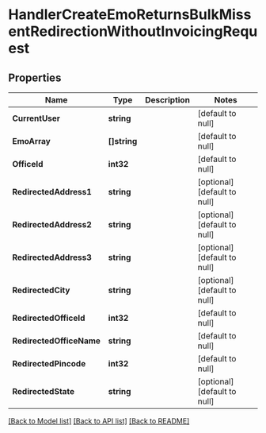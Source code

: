 # HandlerCreateEmoReturnsBulkMissentRedirectionWithoutInvoicingRequest

## Properties
Name | Type | Description | Notes
------------ | ------------- | ------------- | -------------
**CurrentUser** | **string** |  | [default to null]
**EmoArray** | **[]string** |  | [default to null]
**OfficeId** | **int32** |  | [default to null]
**RedirectedAddress1** | **string** |  | [optional] [default to null]
**RedirectedAddress2** | **string** |  | [optional] [default to null]
**RedirectedAddress3** | **string** |  | [optional] [default to null]
**RedirectedCity** | **string** |  | [optional] [default to null]
**RedirectedOfficeId** | **int32** |  | [default to null]
**RedirectedOfficeName** | **string** |  | [default to null]
**RedirectedPincode** | **int32** |  | [default to null]
**RedirectedState** | **string** |  | [optional] [default to null]

[[Back to Model list]](../README.md#documentation-for-models) [[Back to API list]](../README.md#documentation-for-api-endpoints) [[Back to README]](../README.md)


